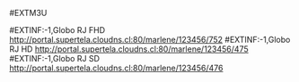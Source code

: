 #EXTM3U

#EXTINF:-1,Globo RJ FHD
http://portal.supertela.cloudns.cl:80/marlene/123456/752
#EXTINF:-1,Globo RJ HD
http://portal.supertela.cloudns.cl:80/marlene/123456/475
#EXTINF:-1,Globo RJ SD
http://portal.supertela.cloudns.cl:80/marlene/123456/476
